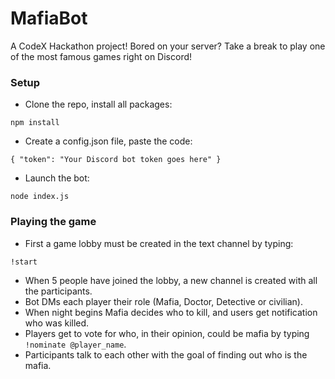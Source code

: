 # MafiaBot

A CodeX Hackathon project!
Bored on your server? Take a break to play one of the most famous games right on Discord!

### Setup

- Clone the repo, install all packages:

`npm install`

- Create a config.json file, paste the code:

`{ "token": "Your Discord bot token goes here" }`

- Launch the bot:

`node index.js`

### Playing the game

- First a game lobby must be created in the text channel by typing:

`!start`

- When 5 people have joined the lobby, a new channel is created with all the participants.
- Bot DMs each player their role (Mafia, Doctor, Detective or civilian).
- When night begins Mafia decides who to kill, and users get notification who was killed.
- Players get to vote for who, in their opinion, could be mafia by typing `!nominate @player_name`.
- Participants talk to each other with the goal of finding out who is the mafia.
